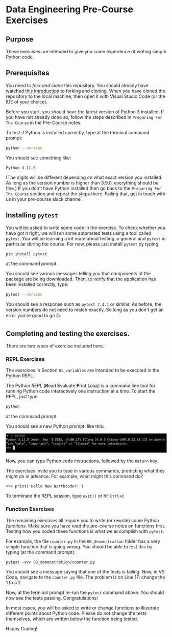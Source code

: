 # Data Engineering Pre-Course Exercises

## Purpose

These exercises are intended to give you some experience of writing simple Python code.

## Prerequisites

You need to _fork and clone_ this repository. You should already have watched
[this introduction](https://www.youtube.com/watch?v=4VjoJyqQkNQ&ab_channel=Tutor1) to forking and cloning.
When you have cloned the repository to the local machine, then open it with Visual Studio Code
(or the IDE of your choice).

Before you start, you should have the latest version of Python 3 installed. If you have not already
done so, follow the steps described in `Preparing For The Course` in the Pre-Course notes.

To test if Python is installed correctly, type at the terminal command prompt:

```bash
python --version
```

You should see something like:

```
Python 3.11.5
```

(The digits will be different depending on what exact version you installed. As long as the
version number is higher than 3.9.0, everything should be fine.)
If you don't have Python installed then go back to the `Preparing For The Course` section and
repeat the steps there. Failing that, get in touch with us in your pre-course slack channel.

## Installing `pytest`

You will be asked to write some code in the exercise. To check whether you have got it right,
we will run some automated tests using a tool called `pytest`. You will be learning a _lot_ more
about testing in general and `pytest` in particular during the course. For now, please just install
`pytest` by typing:

```bash
pip install pytest
```

at the command prompt.

You should see various messages telling you that components of the package are being downloaded. Then, to verify that the application has been installed
correctly, type:

```bash
pytest --version
```

You should see a response such as `pytest 7.4.1` or similar.
As before, the version numbers do not need to match exactly. So long as you don't get an error you're good
to go 👍

## Completing and testing the exercises.

There are two types of exercise included here.

### REPL Exercises

The exercises in Section `01_variables` are intended to be executed in the Python REPL.

The Python _REPL_ (**R**ead **E**valuate **P**rint **L**oop) is a command line tool for running Python code interactively one instruction at a time.
To start the REPL, just type

```bash
python
```

at the command prompt.

You should see a new Python prompt, like this:

![Python Prompt](./img/python_prompt.png)

Now, you can type Python code instructions, followed by the `Return` key.

The exercises invite you to type in various commands,
predicting what they might do in advance. For example, what might this command do?

```
>>> print('Hello New Northcoder!')
```

To terminate the REPL session, type `exit()` or hit `Ctrl+d`

### Function Exercises

The remaining exercises all require you to write (or rewrite) some Python _functions_. Make sure you have read the pre-course
notes on functions first. Testing how you coded these functions is what we accomplish with `pytest`.

For example, the file `counter.py` in the `00_demonstration` folder has a very simple function that is going wrong. You
should be able to test this by typing (at the command prompt):

```
pytest -vvv 00_demonstration/counter.py
```

You should see a message saying that one of the tests is failing. Now, in VS Code, navigate to the `counter.py` file. The problem is on Line 17: change the 1 to a 2.

Now, at the terminal prompt re-run the `pytest` command above. You should now see the tests passing. Congratulations!

In most cases, you will be asked to write or change functions to illustrate different points about Python code. Please do not change the tests themselves, which are written below the function being tested.

Happy Coding!
